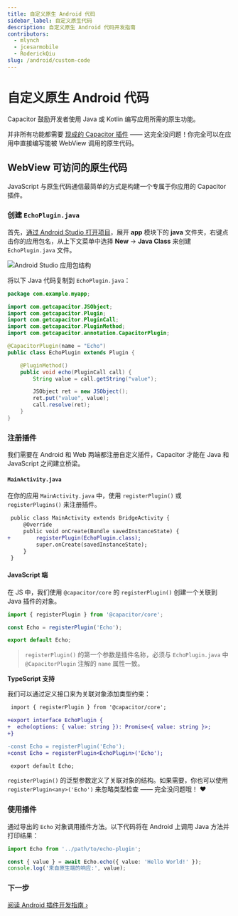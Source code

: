 ```yaml
---
title: 自定义原生 Android 代码
sidebar_label: 自定义原生代码
description: 自定义原生 Android 代码开发指南
contributors:
  - mlynch
  - jcesarmobile
  - RoderickQiu
slug: /android/custom-code
---
```


# 自定义原生 Android 代码

Capacitor 鼓励开发者使用 Java 或 Kotlin 编写应用所需的原生功能。

并非所有功能都需要 [现成的 Capacitor 插件](/plugins.mdx) —— 这完全没问题！你完全可以在应用中直接编写能被 WebView 调用的原生代码。

## WebView 可访问的原生代码

JavaScript 与原生代码通信最简单的方式是构建一个专属于你应用的 Capacitor 插件。

### 创建 `EchoPlugin.java`

首先，[通过 Android Studio 打开项目](/main/android/index.md#opening-the-android-project)，展开 **app** 模块下的 **java** 文件夹，右键点击你的应用包名，从上下文菜单中选择 **New** -> **Java Class** 来创建 `EchoPlugin.java` 文件。

![Android Studio 应用包结构](../../../../static/img/v4/docs/android/studio-app-package.png)

将以下 Java 代码复制到 `EchoPlugin.java`：

```java
package com.example.myapp;

import com.getcapacitor.JSObject;
import com.getcapacitor.Plugin;
import com.getcapacitor.PluginCall;
import com.getcapacitor.PluginMethod;
import com.getcapacitor.annotation.CapacitorPlugin;

@CapacitorPlugin(name = "Echo")
public class EchoPlugin extends Plugin {

    @PluginMethod()
    public void echo(PluginCall call) {
        String value = call.getString("value");

        JSObject ret = new JSObject();
        ret.put("value", value);
        call.resolve(ret);
    }
}
```

### 注册插件

我们需要在 Android 和 Web 两端都注册自定义插件，Capacitor 才能在 Java 和 JavaScript 之间建立桥梁。

#### `MainActivity.java`

在你的应用 `MainActivity.java` 中，使用 `registerPlugin()` 或 `registerPlugins()` 来注册插件。

```diff
 public class MainActivity extends BridgeActivity {
     @Override
     public void onCreate(Bundle savedInstanceState) {
+        registerPlugin(EchoPlugin.class);
         super.onCreate(savedInstanceState);
     }
 }
```

#### JavaScript 端

在 JS 中，我们使用 `@capacitor/core` 的 `registerPlugin()` 创建一个关联到 Java 插件的对象。

```typescript
import { registerPlugin } from '@capacitor/core';

const Echo = registerPlugin('Echo');

export default Echo;
```

> `registerPlugin()` 的第一个参数是插件名称，必须与 `EchoPlugin.java` 中 `@CapacitorPlugin` 注解的 `name` 属性一致。

**TypeScript 支持**

我们可以通过定义接口来为关联对象添加类型约束：

```diff
 import { registerPlugin } from '@capacitor/core';

+export interface EchoPlugin {
+  echo(options: { value: string }): Promise<{ value: string }>;
+}

-const Echo = registerPlugin('Echo');
+const Echo = registerPlugin<EchoPlugin>('Echo');

 export default Echo;
```

`registerPlugin()` 的泛型参数定义了关联对象的结构。如果需要，你也可以使用 `registerPlugin<any>('Echo')` 来忽略类型检查 —— 完全没问题哦！ ❤️

### 使用插件

通过导出的 `Echo` 对象调用插件方法。以下代码将在 Android 上调用 Java 方法并打印结果：

```typescript
import Echo from '../path/to/echo-plugin';

const { value } = await Echo.echo({ value: 'Hello World!' });
console.log('来自原生端的响应:', value);
```

### 下一步

[阅读 Android 插件开发指南 &#8250;](/plugins/creating-plugins/android-guide.md)